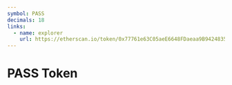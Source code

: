 ```yaml
---
symbol: PASS
decimals: 18
links:
  - name: explorer
    url: https://etherscan.io/token/0x77761e63C05aeE6648FDaeaa9B94248351AF9bCd
---
```


# PASS Token
